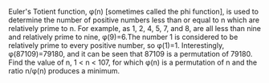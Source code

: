 
Euler's Totient function, &#966;(n) [sometimes called the phi function], is used to determine the number of positive numbers less than or equal to n which are relatively prime to n. For example, as 1, 2, 4, 5, 7, and 8, are all less than nine and relatively prime to nine, &#966;(9)=6.The number 1 is considered to be relatively prime to every positive number, so &#966;(1)=1. 
Interestingly, &#966;(87109)=79180, and it can be seen that 87109 is a permutation of 79180.
Find the value of n, 1 < n < 107, for which &#966;(n) is a permutation of n and the ratio n/&#966;(n) produces a minimum.
